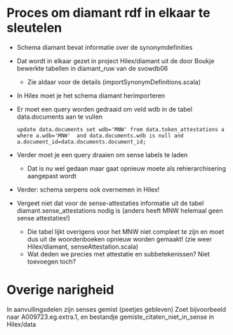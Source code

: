 Proces om diamant rdf in elkaar te sleutelen
============================================

* Schema diamant bevat informatie over de synonymdefinities
* Dat wordt in elkaar gezet in project Hilex/diamant uit de door Boukje bewerkte tabellen 
  in diamant_ruw van de svowdb06
  * Zie aldaar voor de details (importSynonymDefinitions.scala)
* In Hilex moet je het schema diamant herimporteren
* Er moet een query worden gedraaid om veld wdb in de tabel data.documents aan te vullen

  ```update data.documents set wdb='MNW' from data.token_attestations a where a.wdb='MNW'  and data.documents.wdb is null and a.document_id=data.documents.document_id;```

* Verder moet je een query draaien om sense labels te laden
  * Dat is nu wel gedaan maar gaat opnieuw moete als rehierarchisering aangepast wordt
* Verder: schema serpens ook overnemen in Hilex!
* Vergeet niet dat voor de sense-attestaties informatie uit de tabel diamant.sense_attestations nodig is
 (anders heeft MNW helemaal geen sense attestaties!)
    * Die tabel lijkt overigens voor het MNW niet compleet te zijn en moet dus uit de woordenboeken 
    opnieuw worden gemaakt! (zie weer Hilex/diamant, senseAttestation.scala)
    * Wat deden we precies met attestatie en subbetekenissen? Niet toevoegen toch?
    
    
    
    
Overige narigheid
=================

In aanvullingsdelen zijn senses gemist (peetjes gebleven) Zoet bijvoorbeeld naar A009723.eg.extra.1, en bestandje
gemiste_citaten_niet_in_sense in Hilex/data
 